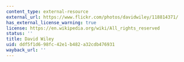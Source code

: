 ```yaml
---
content_type: external-resource
external_url: https://www.flickr.com/photos/davidwiley/118814371/
has_external_license_warning: true
license: https://en.wikipedia.org/wiki/All_rights_reserved
status: ''
title: David Wiley
uid: ddf5f1d6-98fc-42e1-b482-a32cdb476931
wayback_url: ''
---
```

